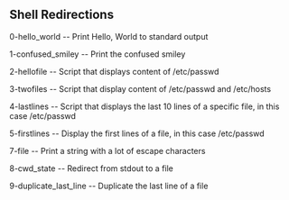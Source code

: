 Shell Redirections
----------------------------------
0-hello_world -- Print Hello, World to standard output

1-confused_smiley -- Print the confused smiley


2-hellofile -- Script that displays content of /etc/passwd


3-twofiles -- Script that display content of /etc/passwd and /etc/hosts


4-lastlines -- Script that displays the last 10 lines of a specific file, in this case /etc/passwd


5-firstlines -- Display the first lines of a file, in this case /etc/passwd


7-file -- Print a string with a lot of escape characters


8-cwd_state -- Redirect from stdout to a file


9-duplicate_last_line -- Duplicate the last line of a file


